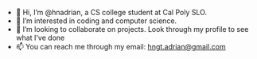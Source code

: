 - 👋 Hi, I’m @hnadrian, a CS college student at Cal Poly SLO.
- 👀 I’m interested in coding and computer science.
- 💞️ I’m looking to collaborate on projects. Look through my profile to see what I've done
- 📫 You can reach me through my email: hngt.adrian@gmail.com

<!---
hnadrian/hnadrian is a ✨ special ✨ repository because its `README.md` (this file) appears on your GitHub profile.
You can click the Preview link to take a look at your changes.
--->
